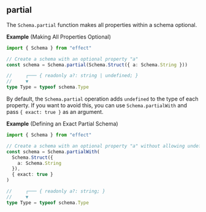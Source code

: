 ## partial

The `Schema.partial` function makes all properties within a schema optional.

**Example** (Making All Properties Optional)

```ts twoslash
import { Schema } from "effect"

// Create a schema with an optional property "a"
const schema = Schema.partial(Schema.Struct({ a: Schema.String }))

//     ┌─── { readonly a?: string | undefined; }
//     ▼
type Type = typeof schema.Type
```

By default, the `Schema.partial` operation adds `undefined` to the type of each property. If you want to avoid this, you can use `Schema.partialWith` and pass `{ exact: true }` as an argument.

**Example** (Defining an Exact Partial Schema)

```ts twoslash
import { Schema } from "effect"

// Create a schema with an optional property "a" without allowing undefined
const schema = Schema.partialWith(
  Schema.Struct({
    a: Schema.String
  }),
  { exact: true }
)

//     ┌─── { readonly a?: string; }
//     ▼
type Type = typeof schema.Type
```
